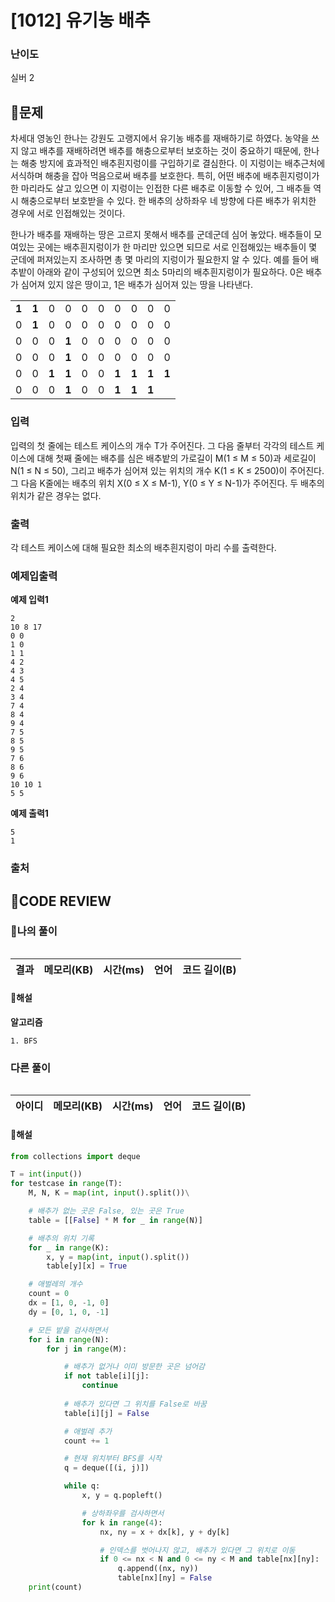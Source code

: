 # [1012] 유기농 배추

### **난이도**
실버 2
## **📝문제**
차세대 영농인 한나는 강원도 고랭지에서 유기농 배추를 재배하기로 하였다. 농약을 쓰지 않고 배추를 재배하려면 배추를 해충으로부터 보호하는 것이 중요하기 때문에, 한나는 해충 방지에 효과적인 배추흰지렁이를 구입하기로 결심한다. 이 지렁이는 배추근처에 서식하며 해충을 잡아 먹음으로써 배추를 보호한다. 특히, 어떤 배추에 배추흰지렁이가 한 마리라도 살고 있으면 이 지렁이는 인접한 다른 배추로 이동할 수 있어, 그 배추들 역시 해충으로부터 보호받을 수 있다. 한 배추의 상하좌우 네 방향에 다른 배추가 위치한 경우에 서로 인접해있는 것이다.

한나가 배추를 재배하는 땅은 고르지 못해서 배추를 군데군데 심어 놓았다. 배추들이 모여있는 곳에는 배추흰지렁이가 한 마리만 있으면 되므로 서로 인접해있는 배추들이 몇 군데에 퍼져있는지 조사하면 총 몇 마리의 지렁이가 필요한지 알 수 있다. 예를 들어 배추밭이 아래와 같이 구성되어 있으면 최소 5마리의 배추흰지렁이가 필요하다. 0은 배추가 심어져 있지 않은 땅이고, 1은 배추가 심어져 있는 땅을 나타낸다.

|   |   |   |   |   |   |   |   |   |   |
|---|---|---|---|---|---|---|---|---|---|
| **1** | **1** | 0 | 0 | 0 | 0 | 0 | 0 | 0 | 0 |
| 0 | **1** | 0 | 0 | 0 | 0 | 0 | 0 | 0 | 0 |
| 0 | 0 | 0 | **1** | 0 | 0 | 0 | 0 | 0 | 0 |
| 0 | 0 | 0 | **1** | 0 | 0 | 0 | 0 | 0 | 0 |
| 0 | 0 | **1** | **1** | 0 | 0 | **1** | **1** | **1** | **1** |
| 0 | 0 | 0 | **1** | 0 | 0 | **1** | **1** | **1** |   |


### **입력**
입력의 첫 줄에는 테스트 케이스의 개수 T가 주어진다. 그 다음 줄부터 각각의 테스트 케이스에 대해 첫째 줄에는 배추를 심은 배추밭의 가로길이 M(1 ≤ M ≤ 50)과 세로길이 N(1 ≤ N ≤ 50), 그리고 배추가 심어져 있는 위치의 개수 K(1 ≤ K ≤ 2500)이 주어진다. 그 다음 K줄에는 배추의 위치 X(0 ≤ X ≤ M-1), Y(0 ≤ Y ≤ N-1)가 주어진다. 두 배추의 위치가 같은 경우는 없다.
### **출력**
각 테스트 케이스에 대해 필요한 최소의 배추흰지렁이 마리 수를 출력한다.
### **예제입출력**

**예제 입력1**

```
2
10 8 17
0 0
1 0
1 1
4 2
4 3
4 5
2 4
3 4
7 4
8 4
9 4
7 5
8 5
9 5
7 6
8 6
9 6
10 10 1
5 5
```

**예제 출력1**

```
5
1
```

### **출처**

## **🧐CODE REVIEW**

### **🧾나의 풀이**

```python
```

결과	| 메모리(KB) |	시간(ms) |	언어 |	코드 길이(B)
:----:|:-----:|:-----:|:-----:|:--------:

#### **📝해설**

**알고리즘**
```
1. BFS
```


### **다른 풀이**

```python
```

아이디 | 메모리(KB) |	시간(ms) |	언어 |	코드 길이(B) 
:-----:|:-----:|:-----:|:----:|:--------:

#### **📝해설**

```python
from collections import deque

T = int(input())
for testcase in range(T):
    M, N, K = map(int, input().split())\

    # 배추가 없는 곳은 False, 있는 곳은 True
    table = [[False] * M for _ in range(N)]

    # 배추의 위치 기록
    for _ in range(K):
        x, y = map(int, input().split())
        table[y][x] = True

    # 애벌레의 개수
    count = 0
    dx = [1, 0, -1, 0]
    dy = [0, 1, 0, -1]

    # 모든 밭을 검사하면서
    for i in range(N):
        for j in range(M):

            # 배추가 없거나 이미 방문한 곳은 넘어감
            if not table[i][j]:
                continue
            
            # 배추가 있다면 그 위치를 False로 바꿈
            table[i][j] = False

            # 애벌레 추가
            count += 1

            # 현재 위치부터 BFS를 시작
            q = deque([(i, j)])

            while q:
                x, y = q.popleft()

                # 상하좌우를 검사하면서
                for k in range(4):
                    nx, ny = x + dx[k], y + dy[k]

                    # 인덱스를 벗어나지 않고, 배추가 있다면 그 위치로 이동
                    if 0 <= nx < N and 0 <= ny < M and table[nx][ny]:
                        q.append((nx, ny))
                        table[nx][ny] = False
    print(count)
```
